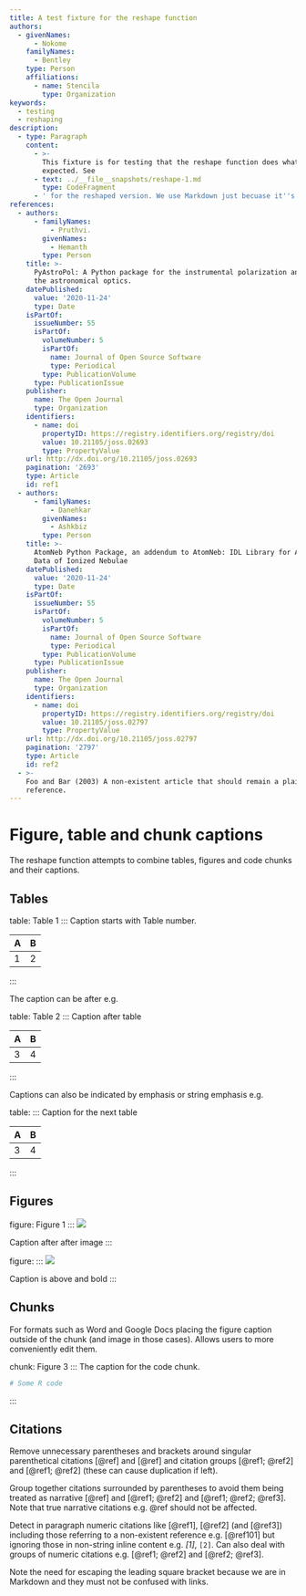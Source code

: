 ```yaml
---
title: A test fixture for the reshape function
authors:
  - givenNames:
      - Nokome
    familyNames:
      - Bentley
    type: Person
    affiliations:
      - name: Stencila
        type: Organization
keywords:
  - testing
  - reshaping
description:
  - type: Paragraph
    content:
      - >-
        This fixture is for testing that the reshape function does what is
        expected. See 
      - text: ../__file__snapshots/reshape-1.md
        type: CodeFragment
      - ' for the reshaped version. We use Markdown just becuase it''s quick and easy to write but this doc could have been in JSON or YAML.'
references:
  - authors:
      - familyNames:
          - Pruthvi.
        givenNames:
          - Hemanth
        type: Person
    title: >-
      PyAstroPol: A Python package for the instrumental polarization analysis of
      the astronomical optics.
    datePublished:
      value: '2020-11-24'
      type: Date
    isPartOf:
      issueNumber: 55
      isPartOf:
        volumeNumber: 5
        isPartOf:
          name: Journal of Open Source Software
          type: Periodical
        type: PublicationVolume
      type: PublicationIssue
    publisher:
      name: The Open Journal
      type: Organization
    identifiers:
      - name: doi
        propertyID: https://registry.identifiers.org/registry/doi
        value: 10.21105/joss.02693
        type: PropertyValue
    url: http://dx.doi.org/10.21105/joss.02693
    pagination: '2693'
    type: Article
    id: ref1
  - authors:
      - familyNames:
          - Danehkar
        givenNames:
          - Ashkbiz
        type: Person
    title: >-
      AtomNeb Python Package, an addendum to AtomNeb: IDL Library for Atomic
      Data of Ionized Nebulae
    datePublished:
      value: '2020-11-24'
      type: Date
    isPartOf:
      issueNumber: 55
      isPartOf:
        volumeNumber: 5
        isPartOf:
          name: Journal of Open Source Software
          type: Periodical
        type: PublicationVolume
      type: PublicationIssue
    publisher:
      name: The Open Journal
      type: Organization
    identifiers:
      - name: doi
        propertyID: https://registry.identifiers.org/registry/doi
        value: 10.21105/joss.02797
        type: PropertyValue
    url: http://dx.doi.org/10.21105/joss.02797
    pagination: '2797'
    type: Article
    id: ref2
  - >-
    Foo and Bar (2003) A non-existent article that should remain a plain text
    reference.
---
```


# Figure, table and chunk captions

The reshape function attempts to combine tables, figures and code chunks and their captions.

## Tables

table: Table 1
:::
Caption starts with Table number.

| A | B |
| - | - |
| 1 | 2 |
:::

The caption can be after e.g.

table: Table 2
:::
Caption after table

| A | B |
| - | - |
| 3 | 4 |
:::

Captions can also be indicated by emphasis or string emphasis e.g.

table:
:::
Caption for the next table

| A | B |
| - | - |
| 3 | 4 |
:::

## Figures

figure: Figure 1
:::
![](https://via.placeholder.com/100)

Caption after after image
:::

figure:
:::
![](https://via.placeholder.com/200)

Caption is above and bold
:::

## Chunks

For formats such as Word and Google Docs placing the figure caption outside of the chunk (and image in those cases). Allows users to more conveniently edit them.

chunk: Figure 3
:::
The caption for the code chunk.

```r
# Some R code
```
:::

## Citations

Remove unnecessary parentheses and brackets around singular parenthetical citations [@ref] and [@ref] and citation groups [@ref1; @ref2] and [@ref1; @ref2] (these can cause duplication if left). 

Group together citations surrounded by parentheses to avoid them being treated as narrative [@ref] and [@ref1; @ref2] and [@ref1; @ref2; @ref3]. Note that true narrative citations e.g. @ref should not be affected.

Detect in paragraph numeric citations like [@ref1], [@ref2] (and [@ref3]) including those referring to a non-existent reference e.g. [@ref101] but ignoring those in non-string inline content e.g. _\[1]_, `[2]`. Can also deal with groups of numeric citations e.g. [@ref1; @ref2] and [@ref2; @ref3].

Note the need for escaping the leading square bracket because we are in Markdown and they must not be confused with links.
